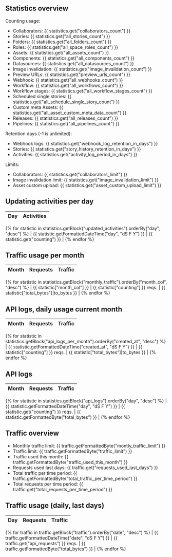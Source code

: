 ## Statistics overview

Counting usage:
- Collaborators: {{ statistics.get("collaborators_count") }}
- Stories: {{ statistics.get("all_stories_count") }}
- Folders: {{ statistics.get("all_folders_count") }}
- Roles: {{ statistics.get("all_space_roles_count") }}
- Assets: {{ statistics.get("all_assets_count") }}
- Components: {{ statistics.get("all_components_count") }}
- Datasources: {{ statistics.get("all_datasources_count") }}
- Image invalidation: {{ statistics.get("image_invalidation_count") }}
- Preview URLs: {{ statistics.get("preview_urls_count") }}
- Webhook: {{ statistics.get("all_webhooks_count") }}
- Workflow: {{ statistics.get("all_workflows_count") }}
- Workflow stages: {{ statistics.get("all_workflow_stages_count") }}
- Scheduled single stories: {{ statistics.get("all_schedule_single_story_count") }}
- Custom meta Assets: {{ statistics.get("all_asset_custom_meta_data_count") }}
- Releases: {{ statistics.get("all_releases_count") }}
- Pipelines: {{ statistics.get("all_pipelines_count") }}

Retention days (-1 is unlimited):
- Webhook logs: {{ statistics.get("webhook_log_retention_in_days") }}
- Stories: {{ statistics.get("story_history_retention_in_days") }}
- Activities: {{ statistics.get("activity_log_period_in_days") }}

Limits:
- Collaborators: {{ statistics.get("collaborators_limit") }}
- Image invalidation limit: {{ statistics.get("image_invalidation_limit") }}
- Asset custom upload: {{ statistics.get("asset_custom_upload_limit") }}



## Updating activities per day

| Day | Activities |
| --- | -------- |
{% for statistic in statistics.getBlock("updated_activities").orderBy("day", "desc") %}
| {{ statistic.getFormattedDateTime("day", "dS F Y") }} | {{ statistic.get("counting") }} |
{% endfor %}

## Traffic usage per month

| Month | Requests | Traffic |
| ----- | -------- | ------- |
{% for statistic in statistics.getBlock("monthly_traffic").orderBy("month_col", "desc") %}
| {{ statistic["month_col"] }} | {{ statistic["counting"] }} reqs. | {{ statistic["total_bytes"]|to_bytes }} |
{% endfor %}

## API logs, daily usage current month

| Month | Requests | Traffic |
| ----- | -------- | ------- |
{% for statistic in statistics.getBlock("api_logs_per_month").orderBy("created_at", "desc") %}
| {{ statistic.getFormattedDateTime("created_at", "dS F Y") }} | {{ statistic["counting"] }} reqs. | {{ statistic["total_bytes"]|to_bytes }} |
{% endfor %}

## API logs

| Month | Requests | Traffic |
| ----- | -------- | ------- |
{% for statistic in statistics.getBlock("api_logs").orderBy("day", "desc") %}
| {{ statistic.getFormattedDateTime("day", "dS F Y") }} | {{ statistic.get("counting") }} reqs. | {{ statistic.getFormattedByte("total_bytes") }} |
{% endfor %}

## Traffic overview

- Monthly traffic limit: {{ traffic.getFormattedByte("montly_traffic_limit") }}
- Traffic limit: {{ traffic.getFormattedByte("traffic_limit") }}
- Traffic used this month: {{ traffic.getFormattedByte("traffic_used_this_month") }}
- Requests used last days: {{ traffic.get("requests_used_last_days") }}
- Total traffic per time period: {{ traffic.getFormattedByte("total_traffic_per_time_period") }}
- Total requests per time period: {{ traffic.get("total_requests_per_time_period") }}

## Traffic usage (daily, last days)

| Day | Requests | Traffic |
| --- | -------- | ------- |
{% for traffic in traffic.getBlock("traffic").orderBy("date", "desc") %}
| {{ traffic.getFormattedDateTime("date", "dS F Y") }} | {{ traffic.get("api_requests") }} reqs. | {{ traffic.getFormattedByte("total_bytes") }} |
{% endfor %}
